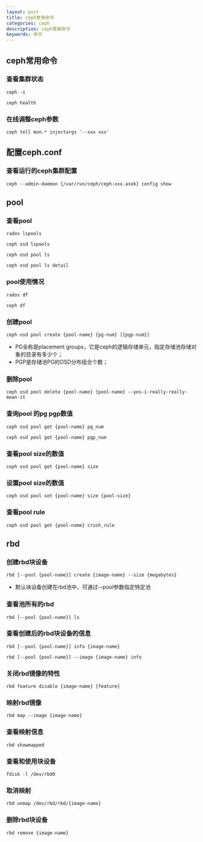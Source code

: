 ```yaml
---
layout: post
title: ceph常用命令
categories: ceph
description: ceph常用命令
keywords: 命令
---
```



## ceph常用命令

### 查看集群状态

	ceph -s
	
	ceph health


### 在线调整ceph参数

	ceph tell mon.* injectargs '--xxx xxx' 


## 配置ceph.conf

### 查看运行的ceph集群配置

	ceph --admin-daemon {/var/run/ceph/ceph-xxx.asok} config show



## pool

### 查看pool

	rados lspools
	
	ceph osd lspools
	
	ceph osd pool ls
	
	ceph osd pool ls detail


### pool使用情况

	rados df
	
	ceph df


### 创建pool

	ceph osd pool create {pool-name} {pg-num} [{pgp-num}]

*    PG全称是placement groups，它是ceph的逻辑存储单元，指定存储池存储对象的目录有多少个；
*    PGP是存储池PG的OSD分布组合个数；


### 删除pool

	ceph osd pool delete {pool-name} {pool-name} --yes-i-really-really-mean-it


### 查询pool 的pg pgp数值

	ceph osd pool get {pool-name} pg_num
	
	ceph osd pool get {pool-name} pgp_num


### 查看pool size的数值

	ceph osd pool get {pool-name} size


### 设置pool size的数值

	ceph osd pool set {pool-name} size {pool-size}


### 查看pool rule

	ceph osd pool get {pool-name} crush_rule


## rbd

### 创建rbd块设备

	rbd [--pool {pool-name}] create {image-name} --size {megabytes}
	
*	默认块设备创建在rbd池中，可通过--pool参数指定特定池

### 查看池所有的rbd

	rbd [--pool {pool-name}] ls

### 查看创建后的rbd块设备的信息

	rbd [--pool {pool-name}] info {image-name}
	
	rbd [--pool {pool-name}] --image {image-name} info

### 关闭rbd镜像的特性

	rbd feature disable {image-name} {feature}

### 映射rbd镜像

	rbd map --image {image-name}

### 查看映射信息

	rbd showmapped

### 查看和使用块设备

	fdisk -l /dev/rbd0

### 取消映射

	rbd unmap /dev/rbd/rbd/{image-name}

### 删除rbd块设备

	rbd remove {image-name}


